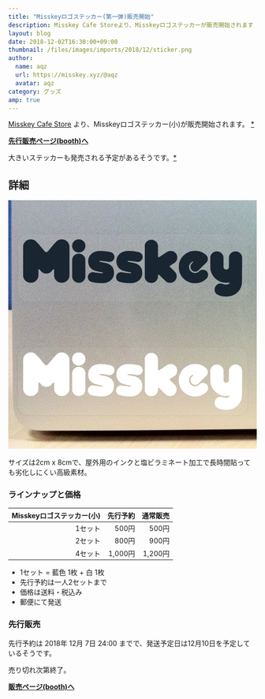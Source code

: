 ```yaml
---
title: "Misskeyロゴステッカー(第一弾)販売開始"
description: Misskey Cafe Storeより、Misskeyロゴステッカーが販売開始されます
layout: blog
date: 2018-12-02T16:30:00+09:00
thumbnail: /files/images/imports/2018/12/sticker.png
author:
  name: aqz
  url: https://misskey.xyz/@aqz
  avatar: aqz
category: グッズ
amp: true
---
```

[Misskey Cafe Store](https://msky-cafe.booth.pm/) より、Misskeyロゴステッカー(小)が販売開始されます。 [*](https://misskey.xyz/notes/5c02d8e5e0a8a6002746cdbb)

**[先行販売ページ(booth)へ](https://msky-cafe.booth.pm/items/1115309)**

大きいステッカーも発売される予定があるそうです。[*](https://misskey.xyz/notes/5c02de257771780027d67248)

## 詳細
![商品画像](/files/images/imports/2018/12/sticker.png "Misskeyステッカー(小) 商品画像")

サイズは2cm x 8cmで、屋外用のインクと塩ビラミネート加工で長時間貼っても劣化しにくい高級素材。

### ラインナップと価格

| Misskeyロゴステッカー(小) | 先行予約 | 通常販売 |
|--------------------------:|---------:|---------:|
|                   1セット | 500円    | 500円    |
|                   2セット | 800円    | 900円    |
|                   4セット | 1,000円  | 1,200円  |

- 1セット = 藍色 1枚 + 白 1枚
- 先行予約は一人2セットまで
- 価格は送料・税込み
- 郵便にて発送

### 先行販売

先行予約は 2018年 12月 7日 24:00 までで、発送予定日は12月10日を予定しているそうです。  

売り切れ次第終了。

**[販売ページ(booth)へ](https://msky-cafe.booth.pm/items/1115309)**